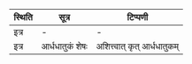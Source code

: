 | स्थिति | सूत्र | टिप्पणी |
| ----- | ------- | ------ |
| इत्र | - | - |
| इत्र | आर्धधातुकं शेषः | अशित्त्वात् कृत् आर्धधातुकम् |
